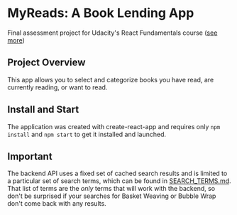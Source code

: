 # MyReads: A Book Lending App
Final assessment project for Udacity's React Fundamentals course 
([see more](https://www.udacity.com/course/react-nanodegree--nd019))

## Project Overview
This app allows you to select and categorize books you have read, are currently reading, or want to read. 

## Install and Start
The application was created with create-react-app and requires only `npm install` and `npm start` to get it installed and launched.

## Important
The backend API uses a fixed set of cached search results and is limited to a particular set of search terms, which can be found in [SEARCH_TERMS.md](SEARCH_TERMS.md). That list of terms are the _only_ terms that will work with the backend, so don't be surprised if your searches for Basket Weaving or Bubble Wrap don't come back with any results. 